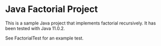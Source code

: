 # Java Factorial Project

This is a sample Java project that implements factorial recursively. It has been tested with Java 11.0.2.

See FactorialTest for an example test.

